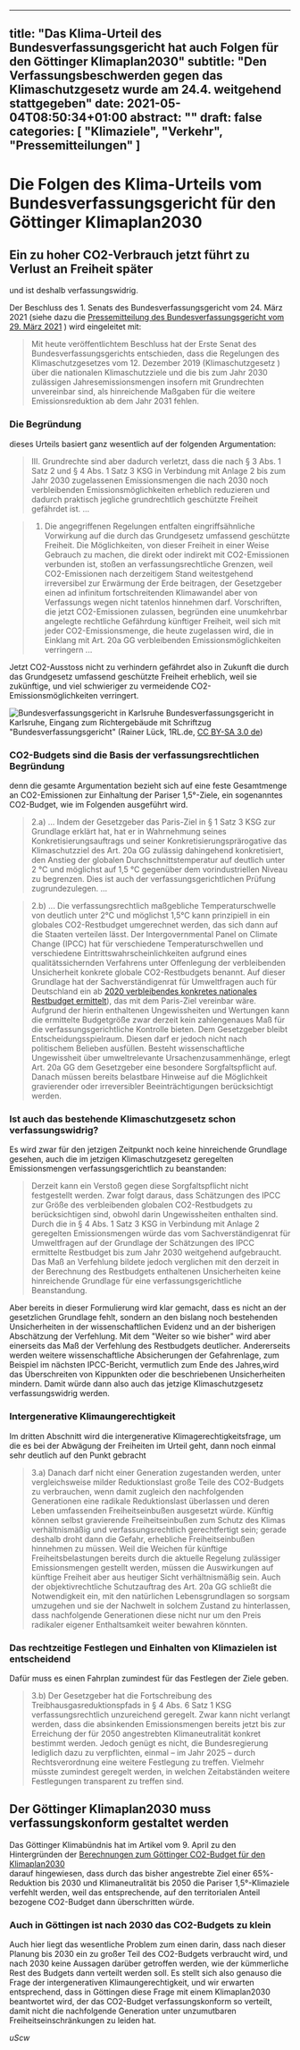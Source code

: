 
---
title: "Das Klima-Urteil des Bundesverfassungsgericht hat auch Folgen für den Göttinger Klimaplan2030"
subtitle: "Den Verfassungsbeschwerden gegen das Klimaschutzgesetz wurde am 24.4. weitgehend stattgegeben"
date: 2021-05-04T08:50:34+01:00
abstract: ""
draft: false
categories: [ "Klimaziele", "Verkehr", "Pressemitteilungen" ]
---

# Die Folgen des Klima-Urteils vom Bundesverfassungsgericht für den Göttinger Klimaplan2030

## Ein zu hoher CO2-Verbrauch jetzt führt zu Verlust an Freiheit später

und ist deshalb verfassungswidrig.

Der Beschluss des 1. Senats des Bundesverfassungsgericht vom 24. März 2021
(siehe dazu die [Pressemitteilung des Bundesverfassungsgericht vom 29. März
2021](https://www.bundesverfassungsgericht.de/SharedDocs/Pressemitteilungen/DE/2021/bvg21-031.html) )
wird eingeleitet mit:

> Mit heute veröffentlichtem Beschluss hat der Erste Senat des
  Bundesverfassungsgerichts entschieden, dass die Regelungen des
  Klimaschutzgesetzes vom 12. Dezember 2019 (Klimaschutzgesetz <KSG>) über die
  nationalen Klimaschutzziele und die bis zum Jahr 2030 zulässigen
  Jahresemissionsmengen insofern mit Grundrechten unvereinbar sind, als
  hinreichende Maßgaben für die weitere Emissionsreduktion ab dem Jahr 2031
  fehlen.

### Die Begründung

dieses Urteils basiert ganz wesentlich auf der folgenden Argumentation:

> III. Grundrechte sind aber dadurch verletzt, dass die nach § 3 Abs. 1 Satz 2
  und § 4 Abs. 1 Satz 3 KSG in Verbindung mit Anlage 2 bis zum Jahr 2030
  zugelassenen Emissionsmengen die nach 2030 noch verbleibenden
  Emissionsmöglichkeiten erheblich reduzieren und dadurch praktisch jegliche
  grundrechtlich geschützte Freiheit gefährdet ist. ...

> 1. Die angegriffenen Regelungen entfalten eingriffsähnliche Vorwirkung auf
  die durch das Grundgesetz umfassend geschützte Freiheit. Die Möglichkeiten,
  von dieser Freiheit in einer Weise Gebrauch zu machen, die direkt oder
  indirekt mit CO2-Emissionen verbunden ist, stoßen an verfassungsrechtliche
  Grenzen, weil CO2-Emissionen nach 
  derzeitigem Stand weitestgehend irreversibel zur Erwärmung der Erde
  beitragen, der Gesetzgeber einen ad infinitum fortschreitenden Klimawandel
  aber von Verfassungs wegen nicht tatenlos hinnehmen darf. Vorschriften, die
  jetzt CO2-Emissionen zulassen, begründen eine unumkehrbar angelegte
  rechtliche  Gefährdung künftiger Freiheit, weil sich mit jeder
  CO2-Emissionsmenge, die heute zugelassen wird, die in Einklang mit Art. 20a
  GG verbleibenden  Emissionsmöglichkeiten verringern ...

Jetzt CO2-Ausstoss nicht zu verhindern gefährdet also in Zukunft die durch das
Grundgesetz umfassend geschützte Freiheit erheblich, weil sie zukünftige, und
viel schwieriger zu vermeidende CO2-Emissionsmöglichkeiten verringert.

![Bundesverfassungsgericht in Karlsruhe](/img/post/Bundesverfassungsgericht_IMGP1634.jpg)
Bundesverfassungsgericht in Karlsruhe, Eingang zum Richtergebäude mit
 Schriftzug "Bundesverfassungsgericht" (Rainer Lück, 1RL.de, [CC BY-SA 3.0 de](https://creativecommons.org/licenses/by-sa/3.0/de/deed.en))
### CO2-Budgets sind die Basis der verfassungsrechtlichen Begründung

denn die gesamte Argumentation bezieht sich auf eine feste Gesamtmenge
an CO2-Emissionen zur Einhaltung der Pariser 1,5°-Ziele, ein sogenanntes
CO2-Budget, wie im Folgenden ausgeführt wird.

> 2.a) ... Indem der Gesetzgeber das Paris-Ziel in § 1 Satz 3 KSG zur Grundlage
  erklärt hat, hat er in Wahrnehmung seines Konkretisierungsauftrags und
  seiner Konkretisierungsprärogative das Klimaschutzziel des Art. 20a GG
  zulässig dahingehend konkretisiert, den Anstieg der globalen
  Durchschnittstemperatur auf deutlich unter 2 °C und möglichst auf 1,5 °C
  gegenüber dem vorindustriellen Niveau zu begrenzen. Dies ist auch der
  verfassungsgerichtlichen Prüfung zugrundezulegen. ...

> 2.b) ... Die verfassungsrechtlich maßgebliche Temperaturschwelle von deutlich
  unter 2°C und möglichst 1,5°C kann prinzipiell in ein globales CO2-Restbudget
  umgerechnet werden, das sich dann auf die Staaten verteilen lässt. Der
  Intergovernmental Panel on Climate Change (IPCC) hat für verschiedene
  Temperaturschwellen und verschiedene Eintrittswahrscheinlichkeiten aufgrund
  eines qualitätssichernden Verfahrens unter Offenlegung der verbleibenden
  Unsicherheit konkrete globale CO2-Restbudgets benannt. Auf dieser Grundlage
  hat der Sachverständigenrat für Umweltfragen auch für Deutschland ein ab
  [2020 verbleibendes konkretes nationales Restbudget ermittelt](https://www.umweltrat.de/SharedDocs/Downloads/DE/01_Umweltgutachten/2016_2020/2020_Umweltgutachten_Entschlossene_Umweltpolitik.html)), das mit dem
  Paris-Ziel vereinbar wäre. Aufgrund der hierin enthaltenen Ungewissheiten
  und Wertungen kann die ermittelte Budgetgröße zwar derzeit kein
  zahlengenaues Maß für die verfassungsgerichtliche Kontrolle bieten. Dem
  Gesetzgeber bleibt Entscheidungsspielraum. Diesen darf er jedoch nicht nach
  politischem Belieben ausfüllen. Besteht wissenschaftliche Ungewissheit über
  umweltrelevante Ursachenzusammenhänge, erlegt Art. 20a GG dem Gesetzgeber
  eine besondere Sorgfaltspflicht auf. Danach müssen bereits belastbare
  Hinweise auf die Möglichkeit gravierender oder irreversibler
  Beeinträchtigungen berücksichtigt werden.

### Ist auch das bestehende Klimaschutzgesetz schon verfassungswidrig?

Es wird zwar für den jetzigen Zeitpunkt noch keine hinreichende
Grundlage gesehen, auch die im jetzigen Klimaschutzgesetz geregelten
Emissionsmengen verfassungsgerichtlich zu beanstanden:

> Derzeit kann ein Verstoß gegen diese Sorgfaltspflicht nicht festgestellt
  werden. Zwar folgt daraus, dass Schätzungen des IPCC zur Größe des
  verbleibenden globalen CO2-Restbudgets zu berücksichtigen sind, obwohl darin
  Ungewissheiten enthalten sind. Durch die in § 4 Abs. 1 Satz 3 KSG in
  Verbindung mit Anlage 2 geregelten Emissionsmengen würde das vom
  Sachverständigenrat für Umweltfragen auf der Grundlage der Schätzungen des
  IPCC ermittelte Restbudget bis zum Jahr 2030 weitgehend aufgebraucht. Das
  Maß an Verfehlung bildete jedoch verglichen mit den derzeit in der
  Berechnung des Restbudgets enthaltenen Unsicherheiten keine hinreichende
  Grundlage für eine verfassungsgerichtliche Beanstandung. 

Aber bereits in dieser Formulierung wird klar gemacht, dass es nicht an der
gesetzlichen Grundlage fehlt, sondern an den bislang noch bestehenden
Unsicherheiten in der wissenschaftlichen Evidenz und an der bisherigen
Abschätzung der Verfehlung. Mit dem "Weiter so wie bisher" wird aber
einerseits das Maß der Verfehlung des Restbudgets deutlicher. Andererseits
werden weitere wissenschaftliche Absicherungen 
der Gefahrenlage, zum Beispiel im nächsten
IPCC-Bericht, vermutlich zum Ende des Jahres,wird
das Überschreiten von Kippunkten oder die beschriebenen Unsicherheiten mindern.
Damit würde dann also auch das jetzige Klimaschutzgesetz verfassungswidrig
werden.



### Intergenerative Klimaungerechtigkeit

Im dritten Abschnitt wird die intergenerative Klimagerechtigkeitsfrage, um die
es bei der Abwägung der Freiheiten im Urteil geht, dann
noch einmal sehr deutlich auf den Punkt gebracht

> 3.a) Danach darf nicht einer Generation zugestanden werden, unter
  vergleichsweise milder Reduktionslast große Teile des CO2-Budgets zu
  verbrauchen, wenn damit zugleich den nachfolgenden Generationen eine
  radikale Reduktionslast überlassen und deren Leben umfassenden
  Freiheitseinbußen ausgesetzt würde. Künftig können selbst gravierende
  Freiheitseinbußen zum Schutz des Klimas verhältnismäßig und
  verfassungsrechtlich gerechtfertigt sein; gerade deshalb droht dann die
  Gefahr, erhebliche Freiheitseinbußen hinnehmen zu müssen. Weil die Weichen
  für künftige Freiheitsbelastungen bereits durch die aktuelle Regelung
  zulässiger Emissionsmengen gestellt werden, müssen die Auswirkungen auf
  künftige Freiheit aber aus heutiger Sicht verhältnismäßig sein. Auch der
  objektivrechtliche Schutzauftrag des Art. 20a GG schließt die Notwendigkeit
  ein, mit den natürlichen Lebensgrundlagen so sorgsam umzugehen und sie der
  Nachwelt in solchem Zustand zu hinterlassen, dass nachfolgende Generationen
  diese nicht nur um den Preis radikaler eigener Enthaltsamkeit weiter
  bewahren könnten.

### Das rechtzeitige Festlegen und Einhalten von Klimazielen ist entscheidend

Dafür muss es einen Fahrplan zumindest für das Festlegen der Ziele geben.

> 3.b) Der Gesetzgeber hat die Fortschreibung des Treibhausgasreduktionspfads in § 4 Abs. 6 Satz 1 KSG verfassungsrechtlich unzureichend geregelt. Zwar kann nicht verlangt werden, dass die absinkenden Emissionsmengen bereits jetzt bis zur Erreichung der für 2050 angestrebten Klimaneutralität konkret bestimmt werden. Jedoch genügt es nicht, die Bundesregierung lediglich dazu zu verpflichten, einmal – im Jahr 2025 – durch Rechtsverordnung eine weitere Festlegung zu treffen. Vielmehr müsste zumindest geregelt werden, in welchen Zeitabständen weitere Festlegungen transparent zu treffen sind.


## Der Göttinger Klimaplan2030 muss verfassungskonform gestaltet werden

Das Göttinger Klimabündnis hat im Artikel vom 9. April zu den Hintergründen der
[Berechnungen zum Göttinger CO2-Budget für den Klimaplan2030](/post/2021-03-23-infoinput-vom-g%C3%B6kb-im_umweltausschuss)  
darauf hingewiesen, dass durch das bisher angestrebte Ziel einer 65%-Reduktion
bis 2030 und Klimaneutralität bis 2050 die Pariser
1,5°-Klimaziele verfehlt werden, weil das entsprechende, auf den territorialen
Anteil bezogene CO2-Budget dann überschritten würde.

### Auch in Göttingen ist nach 2030 das CO2-Budgets zu klein

Auch hier liegt das wesentliche Problem zum einen darin, dass nach dieser
Planung bis 2030 ein zu
großer Teil des CO2-Budgets verbraucht wird, und nach 2030 keine Aussagen
darüber getroffen werden, wie der kümmerliche Rest des Budgets dann verteilt
werden soll. Es stellt sich also genauso die Frage der intergenerativen
Klimaungerechtigkeit, und wir erwarten entsprechend,
dass in Göttingen diese Frage
mit einem Klimaplan2030 beantwortet wird, der das CO2-Budget
verfassungskonform so verteilt,
damit nicht die nachfolgende Generation unter unzumutbaren
Freiheitseinschränkungen zu leiden hat. 

*uScw*
